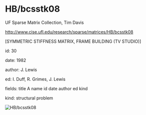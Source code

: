 # HB/bcsstk08

 UF Sparse Matrix Collection, Tim Davis

 http://www.cise.ufl.edu/research/sparse/matrices/HB/bcsstk08

 [SYMMETRIC STIFFNESS MATRIX, FRAME BUILDING (TV STUDIO)]

 id: 30

 date: 1982

 author: J. Lewis

 ed: I. Duff, R. Grimes, J. Lewis

 fields: title A name id date author ed kind

 kind: structural problem

![HB/bcsstk08](http://yifanhu.net/GALLERY/GRAPHS/GIF_SMALL/HB@bcsstk08.gif)
